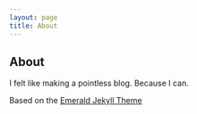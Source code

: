 ```yaml
---
layout: page
title: About
---
```

## About


I felt like making a pointless blog. Because I can.

Based on the [Emerald Jekyll Theme](https://github.com/KingFelix/emerald)
